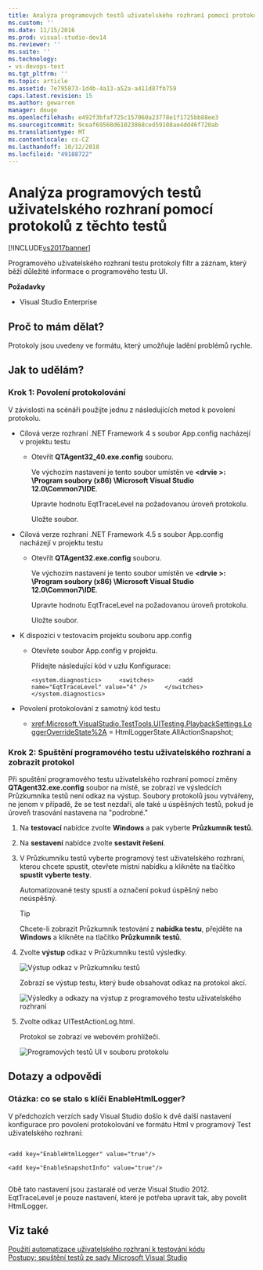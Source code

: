 ```yaml
---
title: Analýza programových testů uživatelského rozhraní pomocí protokolů z těchto testů | Dokumentace Microsoftu
ms.custom: ''
ms.date: 11/15/2016
ms.prod: visual-studio-dev14
ms.reviewer: ''
ms.suite: ''
ms.technology:
- vs-devops-test
ms.tgt_pltfrm: ''
ms.topic: article
ms.assetid: 7e795873-1d4b-4a13-a52a-a411d87fb759
caps.latest.revision: 15
ms.author: gewarren
manager: douge
ms.openlocfilehash: e492f3bfaf725c157060a23778e1f1725bb88ee3
ms.sourcegitcommit: 9ceaf69568d61023868ced59108ae4dd46f720ab
ms.translationtype: MT
ms.contentlocale: cs-CZ
ms.lasthandoff: 10/12/2018
ms.locfileid: "49188722"
---
```

# <a name="analyzing-coded-ui-tests-using-coded-ui-test-logs"></a>Analýza programových testů uživatelského rozhraní pomocí protokolů z těchto testů
[!INCLUDE[vs2017banner](../includes/vs2017banner.md)]

Programového uživatelského rozhraní testu protokoly filtr a záznam, který běží důležité informace o programového testu UI.  
  
 **Požadavky**  
  
-   Visual Studio Enterprise  
  
## <a name="why-should-i-do-this"></a>Proč to mám dělat?  
 Protokoly jsou uvedeny ve formátu, který umožňuje ladění problémů rychle.  
  
## <a name="how-do-i-do-this"></a>Jak to udělám?  
  
### <a name="step-1-enable-logging"></a>Krok 1: Povolení protokolování  
 V závislosti na scénáři použijte jednu z následujících metod k povolení protokolu.  
  
-   Cílová verze rozhraní .NET Framework 4 s soubor App.config nacházejí v projektu testu  
  
    -   Otevřít **QTAgent32_40.exe.config** souboru.  
  
         Ve výchozím nastavení je tento soubor umístěn ve  **\<drvie >: \Program soubory (x86) \Microsoft Visual Studio 12.0\Common7\IDE**.  
  
         Upravte hodnotu EqtTraceLevel na požadovanou úroveň protokolu.  
  
         Uložte soubor.  
  
-   Cílová verze rozhraní .NET Framework 4.5 s soubor App.config nacházejí v projektu testu  
  
    -   Otevřít **QTAgent32.exe.config** souboru.  
  
         Ve výchozím nastavení je tento soubor umístěn ve  **\<drvie >: \Program soubory (x86) \Microsoft Visual Studio 12.0\Common7\IDE**.  
  
         Upravte hodnotu EqtTraceLevel na požadovanou úroveň protokolu.  
  
         Uložte soubor.  
  
-   K dispozici v testovacím projektu souboru app.config  
  
    -   Otevřete soubor App.config v projektu.  
  
         Přidejte následující kód v uzlu Konfigurace:  
  
         `<system.diagnostics>     <switches>       <add name="EqtTraceLevel" value="4" />     </switches>  </system.diagnostics>`  
  
-   Povolení protokolování z samotný kód testu  
  
    -   <xref:Microsoft.VisualStudio.TestTools.UITesting.PlaybackSettings.LoggerOverrideState%2A> = HtmlLoggerState.AllActionSnapshot;  
  
### <a name="step-2-run-your-coded-ui-test-and-view-the-log"></a>Krok 2: Spuštění programového testu uživatelského rozhraní a zobrazit protokol  
 Při spuštění programového testu uživatelského rozhraní pomocí změny **QTAgent32.exe.config** soubor na místě, se zobrazí ve výsledcích Průzkumníka testů není odkaz na výstup. Soubory protokolů jsou vytvářeny, ne jenom v případě, že se test nezdaří, ale také u úspěšných testů, pokud je úroveň trasování nastavena na "podrobné."  
  
1.  Na **testovací** nabídce zvolte **Windows** a pak vyberte **Průzkumník testů**.  
  
2.  Na **sestavení** nabídce zvolte **sestavit řešení**.  
  
3.  V Průzkumníku testů vyberte programový test uživatelského rozhraní, kterou chcete spustit, otevřete místní nabídku a klikněte na tlačítko **spustit vyberte testy**.  
  
     Automatizované testy spustí a označení pokud úspěšný nebo neúspěšný.  
  
    > [!TIP]
    >  Chcete-li zobrazit Průzkumník testování z **nabídka testu**, přejděte na **Windows** a klikněte na tlačítko **Průzkumník testů**.  
  
4.  Zvolte **výstup** odkaz v Průzkumníku testů výsledky.  
  
     ![Výstup odkaz v Průzkumníku testů](../test/media/cuit-htmlactionlog1.png "CUIT_HTMLActionLog1")  
  
     Zobrazí se výstup testu, který bude obsahovat odkaz na protokol akcí.  
  
     ![Výsledky a odkazy na výstup z programového testu uživatelského rozhraní](../test/media/cuit-htmlactionlog2.png "CUIT_HTMLActionLog2")  
  
5.  Zvolte odkaz UITestActionLog.html.  
  
     Protokol se zobrazí ve webovém prohlížeči.  
  
     ![Programových testů UI v souboru protokolu](../test/media/cuit-htmlactionlog3.png "CUIT_HTMLActionLog3")  
  
## <a name="q--a"></a>Dotazy a odpovědi  
  
### <a name="q-what-happened-to-the-enablehtmllogger-key"></a>Otázka: co se stalo s klíči EnableHtmlLogger?  
 V předchozích verzích sady Visual Studio došlo k dvě další nastavení konfigurace pro povolení protokolování ve formátu Html v programový Test uživatelského rozhraní:  
  
```  
  
<add key="EnableHtmlLogger" value="true"/>  
  
<add key="EnableSnapshotInfo" value="true"/>  
  
```  
  
 Obě tato nastavení jsou zastaralé od verze Visual Studio 2012. EqtTraceLevel je pouze nastavení, které je potřeba upravit tak, aby povolit HtmlLogger.  
  
## <a name="see-also"></a>Viz také  
 [Použití automatizace uživatelského rozhraní k testování kódu](../test/use-ui-automation-to-test-your-code.md)   
 [Postupy: spuštění testů ze sady Microsoft Visual Studio](http://msdn.microsoft.com/library/1a1207a9-2a33-4a1e-a1e3-ddf0181b1046)



